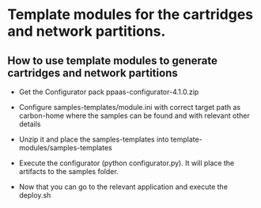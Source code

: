 # Template modules for the cartridges and network partitions.

How to use template modules to generate cartridges and network partitions
-------------------------------------------------------------

- Get the Configurator pack ppaas-configurator-4.1.0.zip

- Configure samples-templates/module.ini with correct target path as carbon-home where the samples can be found and with relevant other details

- Unzip it and place the samples-templates into template-modules/samples-templates

- Execute the configurator (python configurator.py). It will place the artifacts to the samples folder.

- Now that you can go to the relevant application and execute the deploy.sh
